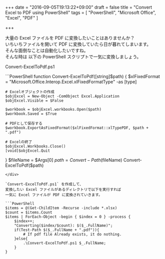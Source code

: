 +++
date = "2016-09-05T19:13:22+09:00"
draft = false
title = "Convert Excel to PDF using PowerShell"
tags = [
    "PowerShell",
    "Microsoft Office",
    "Excel",
    "PDF"
]

+++

大量の Excel ファイルを PDF に変換したいことはありませんか？<br>
いちいちファイルを開いて PDF に変換していたら日が暮れてしまいます。<br>
そんな面倒なことは自動化したいですね。<br>
そんな時は 以下の PowerShell スクリプトで一気に変換しましょう。

<div class="file"><p class="file--name">Convert-ExcelToPdf.ps1</p>
```PowerShell
function Convert-ExcelToPdf([string]$path)
{
	$xlFixedFormat = "Microsoft.Office.Interop.Excel.xlFixedFormatType" -as [type]

	# Excelオブジェクトの作成
	$objExcel = New-Object -ComObject Excel.Application
	$objExcel.Visible = $False

	$workbook = $objExcel.workbooks.Open($path)
	$workbook.Saved = $True

	# PDFとして保存する
	$workbook.ExportAsFixedFormat($xlFixedFormat::xlTypePDF, $path + ".pdf")

	# Excelの終了
	$objExcel.Workbooks.Close()
	[void]$objExcel.Quit
}
$fileName = $Args[0]
$path = Convert-Path($fileName)
Convert-ExcelToPdf($path)
```
</div>

`Convert-ExcelToPdf.ps1` を作成して、
変換したい Excel ファイルがあるディレクトリで以下を実行すれば
一気に Excel ファイルが PDF に変換されていきます。

```PowerShell
$items = @(Get-ChildItem -Recurse -include *.xlsx)
$count = $items.Count
$items | ForEach-Object -begin { $index = 0 } -process {
	$index++;
	"Converting($index/$count): $($_.FullName)";
	if(Test-Path $($_.FullName + ".pdf")){
		# If pdf file Already exists, it do nothing.
	}else{
		.\Convert-ExcelToPdf.ps1 $_.FullName;
	}
}
```